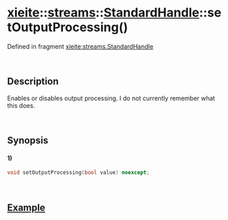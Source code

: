 # [xieite](../../../../../xieite.md)\:\:[streams](../../../../../streams.md)\:\:[StandardHandle](../../../standard_handle.md)\:\:setOutputProcessing\(\)
Defined in fragment [xieite:streams.StandardHandle](../../../../../../src/streams/standard_handle.cpp)

&nbsp;

## Description
Enables or disables output processing. I do not currently remember what this does.

&nbsp;

## Synopsis
#### 1)
```cpp
void setOutputProcessing(bool value) noexcept;
```

&nbsp;

## [Example](https://linux.die.net/man/3/tcsetattr)

